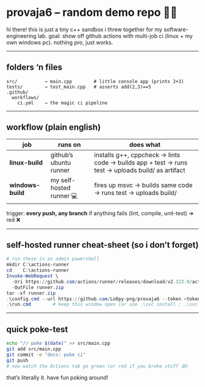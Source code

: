 # provaja6 – random demo repo 🤷‍♂️

hi there!
this is just a tiny c++ sandbox i threw together for my software-engineering lab.
goal: show off github actions with multi-job ci (linux + my own windows pc). nothing pro, just works.

---

## folders ‘n files

```
src/          → main.cpp        # little console app (prints 2+3)
tests/        → test_main.cpp   # asserts add(2,3)==5
.github/
  workflows/
    ci.yml    → the magic ci pipeline
```

---

## workflow (plain english)

| job               | runs on                  | does what                                                                                        |
| ----------------- | ------------------------ | ------------------------------------------------------------------------------------------------ |
| **linux-build**   | github’s ubuntu runner   | installs g++, cppcheck → lints code → builds app + test → runs test → uploads build/ as artifact |
| **windows-build** | my self-hosted runner 💻 | fires up msvc → builds same code → runs test → uploads build/                                    |

trigger: **every push, any branch**
if anything fails (lint, compile, unit-test) => red ❌

---

## self-hosted runner cheat-sheet (so i don’t forget)

```powershell
# run these in an admin powershell
mkdir C:\actions-runner
cd    C:\actions-runner
Invoke-WebRequest \
  -Uri https://github.com/actions/runner/releases/download/v2.323.0/actions-runner-win-x64-2.323.0.zip \
  -OutFile runner.zip
tar -xf runner.zip
.\config.cmd --url https://github.com/Lo0py-png/provaja6 --token <token-from-github>
.\run.cmd        # keep this window open (or use .\svc install ; .\svc start)
```

---

## quick poke-test

```bash
echo "// poke $(date)" >> src/main.cpp
git add src/main.cpp
git commit -m "docs: poke ci"
git push
# now watch the Actions tab go green (or red if you broke stuff 😅)
```

that’s literally it. have fun poking around!
